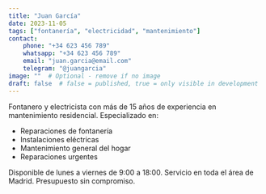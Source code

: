 ```yaml
---
title: "Juan García"
date: 2023-11-05
tags: ["fontanería", "electricidad", "mantenimiento"]
contact:
    phone: "+34 623 456 789"
    whatsapp: "+34 623 456 789"
    email: "juan.garcia@email.com"
    telegram: "@juangarcia"
image: ""  # Optional - remove if no image
draft: false  # false = published, true = only visible in development
---
```


Fontanero y electricista con más de 15 años de experiencia en mantenimiento residencial. 
Especializado en:

* Reparaciones de fontanería
* Instalaciones eléctricas
* Mantenimiento general del hogar
* Reparaciones urgentes

Disponible de lunes a viernes de 9:00 a 18:00. Servicio en toda el área de Madrid.
Presupuesto sin compromiso.